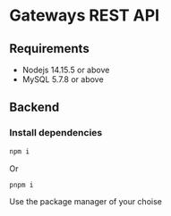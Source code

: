 # Gateways REST API

## Requirements

* Nodejs 14.15.5 or above
* MySQL 5.7.8 or above

## Backend

### Install dependencies
```sh
npm i
```
Or
```sh
pnpm i
```
Use the package manager of your choise
